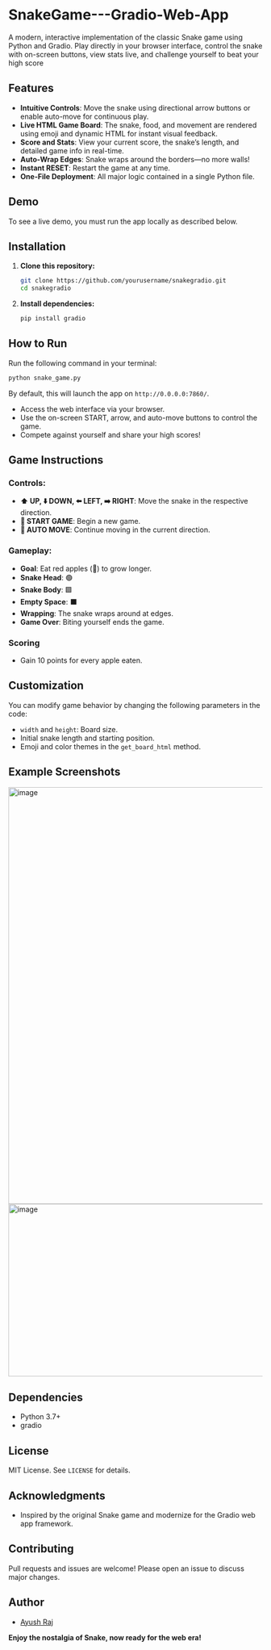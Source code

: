 # SnakeGame---Gradio-Web-App
A modern, interactive implementation of the classic Snake game using Python and Gradio. Play directly in your browser interface, control the snake with on-screen buttons, view stats live, and challenge yourself to beat your high score

## Features

- **Intuitive Controls**: Move the snake using directional arrow buttons or enable auto-move for continuous play.
- **Live HTML Game Board**: The snake, food, and movement are rendered using emoji and dynamic HTML for instant visual feedback.
- **Score and Stats**: View your current score, the snake’s length, and detailed game info in real-time.
- **Auto-Wrap Edges**: Snake wraps around the borders—no more walls!
- **Instant RESET**: Restart the game at any time.
- **One-File Deployment**: All major logic contained in a single Python file.

## Demo

To see a live demo, you must run the app locally as described below.

## Installation

1. **Clone this repository:**
   ```bash
   git clone https://github.com/yourusername/snakegradio.git
   cd snakegradio
   ```

2. **Install dependencies:**
   ```bash
   pip install gradio
   ```

## How to Run

Run the following command in your terminal:

```bash
python snake_game.py
```

By default, this will launch the app on `http://0.0.0.0:7860/`.

- Access the web interface via your browser.
- Use the on-screen START, arrow, and auto-move buttons to control the game.
- Compete against yourself and share your high scores!

## Game Instructions

### Controls:
- **⬆️ UP, ⬇️ DOWN, ⬅️ LEFT, ➡️ RIGHT**: Move the snake in the respective direction.
- **🚀 START GAME**: Begin a new game.
- **🎯 AUTO MOVE**: Continue moving in the current direction.

### Gameplay:
- **Goal**: Eat red apples (🍎) to grow longer.
- **Snake Head**: 🟢
- **Snake Body**: 🟩
- **Empty Space**: ⬛
- **Wrapping**: The snake wraps around at edges.
- **Game Over**: Biting yourself ends the game.

### Scoring
- Gain 10 points for every apple eaten.

## Customization

You can modify game behavior by changing the following parameters in the code:

- `width` and `height`: Board size.
- Initial snake length and starting position.
- Emoji and color themes in the `get_board_html` method.

## Example Screenshots

<img width="1033" height="826" alt="image" src="https://github.com/user-attachments/assets/8474eebb-262c-4ef8-a433-1d1be01e5347" />

<img width="1042" height="342" alt="image" src="https://github.com/user-attachments/assets/64a67f15-c953-4b3d-b289-e1d8b4ec5abd" />



## Dependencies

- Python 3.7+
- gradio

## License

MIT License. See `LICENSE` for details.

## Acknowledgments

- Inspired by the original Snake game and modernize for the Gradio web app framework.

## Contributing

Pull requests and issues are welcome! Please open an issue to discuss major changes.

## Author

- [Ayush Raj](https://github.com/ayushraj16)

**Enjoy the nostalgia of Snake, now ready for the web era!**
